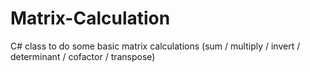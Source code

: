 # Matrix-Calculation
C# class to do some basic matrix calculations (sum / multiply / invert / determinant / cofactor / transpose)
